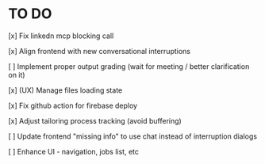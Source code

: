 # TO DO

[x] Fix linkedn mcp blocking call

[x] Align frontend with new conversational interruptions

[ ] Implement proper output grading (wait for meeting / better clarification on it)

[x] (UX) Manage files loading state

[x] Fix github action for firebase deploy

[x] Adjust tailoring process tracking (avoid buffering)

[ ] Update frontend "missing info" to use chat instead of interruption dialogs

[ ] Enhance UI - navigation, jobs list, etc